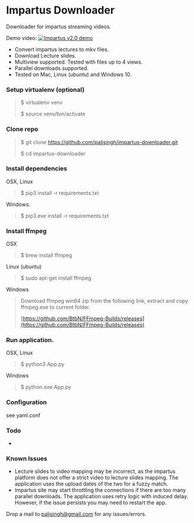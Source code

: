 Impartus Downloader
===
Downloader for impartus streaming videos.

Demo video:
[![Impartus v2.0 demo](https://img.youtube.com/vi/V5pcdUtiRjw/0.jpg)](https://www.youtube.com/watch?v=V5pcdUtiRjw)

- Convert impartus lectures to mkv files.
- Download Lecture slides.
- Multiview supported. Tested with files up to 4 views.
- Parallel downloads supported. 
- Tested on Mac, Linux (ubuntu) and Windows 10. 

### Setup virtualenv (optional)
>	$ virtualenv venv
>
>	$ source venv/bin/activate 

### Clone repo
>	$ git clone https://github.com/paljsingh/impartus-downloader.git
>
>	$ cd impartus-downloader

### Install dependencies

OSX, Linux
>  
>	$ pip3 install -r requirements.txt
>

Windows: 
>  
>	$ pip3.exe install -r requirements.txt



### Install ffmpeg

OSX
> $ brew install ffmpeg
> 

Linux (ubuntu)
> $ sudo apt-get install ffmpeg
> 

Windows
> Download ffmpeg win64 zip from the following link, extract and copy ffmpeg.exe to current folder.
> 
> [https://github.com/BtbN/FFmpeg-Builds/releases](https://github.com/BtbN/FFmpeg-Builds/releases)
>

### Run application.

OSX, Linux
> $ python3 App.py

Windows
> $ python.exe App.py

### Configuration
see yaml.conf 


### Todo
- 

### Known Issues
- Lecture slides to video mapping may be incorrect, as the impartus platform does not offer a strict video to lecture slides mapping. The application uses the upload dates of the two for a fuzzy match.
- Impartus site may start throttling the connections if there are too many parallel downloads. The application uses retry logic with induced delay. However, if the issue persists you may need to restart the app.


Drop a mail to paljsingh@gmail.com for any issues/errors.
